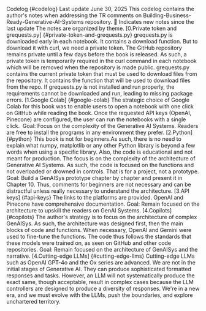 Codelog {#codelog}
Last update June 30, 2025
This codelog contains the author's notes when addressing the TR comments on Building-Business-Ready-Generative-AI-Systems repository.
🐬 Indicates new notes since the last update The notes are organized by theme.
[0.Private token and grequests.py] {#private-token-and-grequests.py}
grequests.py is downloaded early in each notebook. It contains a download function. But to download it with curl, we need a private token.
The GitHub repository remains private until a few days before the book is released.
As such, a private token is temporarily required in the curl command in each notebook which will be removed when the repository is made public.
grequests.py contains the current private token that must be used to download files from the repository. It contains the function that will be used to download files from the repo.
If grequests.py is not installed and run properly, the requirements cannot be downloaded and run, leading to missing package errors.
[1.Google Colab] {#google-colab}
The strategic choice of Google Colab for this book was to enable users to open a notebook with one click on GitHub while reading the book. Once the requested API keys (OpenAI, Pinecone) are configured, the user can run the notebooks with a single click. 
Goal: Focus on the complexity of the Generative AI Systems.
Readers are free to install the programs in any environment they prefer.
[2.Python] {#python}
This book is not for beginners.As such, there is no need to explain what numpy, matplotlib or any other Python library is beyond a few words when using
a specific library.
Also, the code is educational and not meant for production. The focus is on the complexity of the architecture of Generative AI Systems. As such, the code is focused on the functions and not overloaded or drowned in controls. That is for a project, not a prototype.
Goal: Build a GenAISys prototype chapter by chapter and present it in Chapter 10. Thus, comments for beginners are not necessary and can be distractful unless really
necessary to understand the architecture.
[3.API keys] {#api-keys}
The links to the platforms are provided. OpenAI and Pinecone have comprehensive documentation.
Goal: Remain focused on the architecture to upskill the readers on GenAI Systems.
[4.Copilots] {#copilots}
The author's strategy is to focus on the architecture of complex GenAISys. As such, the architecture was designed first, then the main blocks of code and functions. When necessary, OpenAI and Gemini were used to fine-tune the functions. The code thus follows the standards that these models were trained on, as seen on GitHub and other code repositories.
Goal: Remain focused on the architecture of GenAISys and the narrative.
[4.Cutting-edge LLMs] {#cutting-edge-llms}
Cutting-edge LLMs such as OpenAI GPT-4o and the Ox series are advanced. We are not in the initial stages of Generative AI. They can produce sophisticated formatted responses and tasks. However, an LLM will not systematically produce the exact same, though acceptable, result in complex cases because the LLM controllers are designed to produce a diversity of responses.
We're in a new era, and we must evolve with the LLMs, push the boundaries, and explore unchartered territory.

